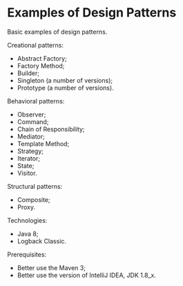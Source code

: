 # Examples of Design Patterns

Basic examples of design patterns.

Creational patterns:
- Abstract Factory;
- Factory Method;
- Builder;
- Singleton (a number of versions);
- Prototype (a number of versions).

Behavioral patterns:
- Observer;
- Command;
- Chain of Responsibility;
- Mediator;
- Template Method;
- Strategy;
- Iterator;
- State;
- Visitor.

Structural patterns:
- Composite;
- Proxy.

Technologies:
- Java 8;
- Logback Classic.

Prerequisites:
- Better use the Maven 3;
- Better use the version of IntelliJ IDEA, JDK 1.8_x.
